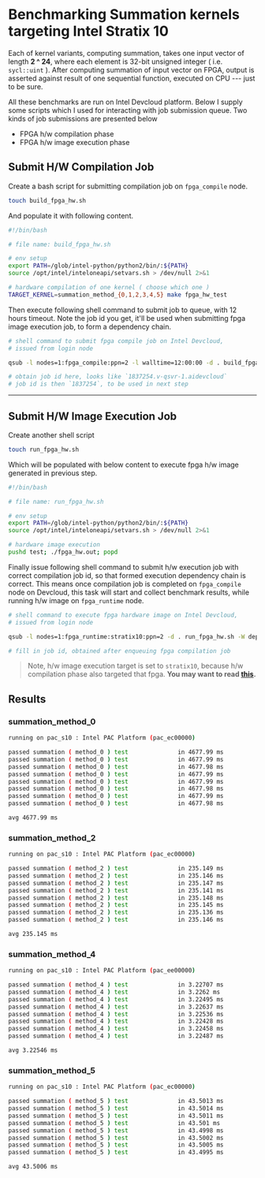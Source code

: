 # Benchmarking Summation kernels targeting **Intel Stratix 10**

Each of kernel variants, computing summation, takes one input vector of length **2 ^ 24**, where each element is 32-bit unsigned integer ( i.e. `sycl::uint` ). After computing summation of input vector on FPGA, output is asserted against result of one sequential function, executed on CPU --- just to be sure.

All these benchmarks are run on Intel Devcloud platform. Below I supply some scripts which I used for interacting with job submission queue. Two kinds of job submissions are presented below

- FPGA h/w compilation phase
- FPGA h/w image execution phase

## Submit H/W Compilation Job

Create a bash script for submitting compilation job on `fpga_compile` node.

```bash
touch build_fpga_hw.sh
```

And populate it with following content.

```bash
#!/bin/bash

# file name: build_fpga_hw.sh

# env setup
export PATH=/glob/intel-python/python2/bin/:${PATH}
source /opt/intel/inteloneapi/setvars.sh > /dev/null 2>&1

# hardware compilation of one kernel ( choose which one )
TARGET_KERNEL=summation_method_{0,1,2,3,4,5} make fpga_hw_test
```

Then execute following shell command to submit job to queue, with 12 hours timeout. Note the job id you get, it'll be used when submitting fpga image execution job, to form a dependency chain.

```bash
# shell command to submit fpga compile job on Intel Devcloud,
# issued from login node

qsub -l nodes=1:fpga_compile:ppn=2 -l walltime=12:00:00 -d . build_fpga_hw.sh

# obtain job id here, looks like `1837254.v-qsvr-1.aidevcloud`
# job id is then `1837254`, to be used in next step
```

---

## Submit H/W Image Execution Job

Create another shell script

```bash
touch run_fpga_hw.sh
```

Which will be populated with below content to execute fpga h/w image generated in previous step.

```bash
#!/bin/bash

# file name: run_fpga_hw.sh

# env setup
export PATH=/glob/intel-python/python2/bin/:${PATH}
source /opt/intel/inteloneapi/setvars.sh > /dev/null 2>&1

# hardware image execution
pushd test; ./fpga_hw.out; popd
```

Finally issue following shell command to submit h/w execution job with correct compilation job id, so that formed execution dependency chain is correct. This means once compilation job is completed on `fpga_compile` node on Devcloud, this task will start and collect benchmark results, while running h/w image on `fpga_runtime` node.

```bash
# shell command to execute fpga hardware image on Intel Devcloud,
# issued from login node

qsub -l nodes=1:fpga_runtime:stratix10:ppn=2 -d . run_fpga_hw.sh -W depend=afterok:<job-id>

# fill in job id, obtained after enqueuing fpga compilation job
```

> Note, h/w image execution target is set to `stratix10`, because h/w compilation phase also targeted that fpga. **You may want to read [this](https://github.com/itzmeanjan/fpga-explore/blob/849c728bc9b514fa60183f45b2f58328ece3bd31/Makefile#L11-L21).**

## Results

### summation_method_0

```bash
running on pac_s10 : Intel PAC Platform (pac_ec00000)

passed summation ( method_0 ) test              in 4677.99 ms
passed summation ( method_0 ) test              in 4677.99 ms
passed summation ( method_0 ) test              in 4677.98 ms
passed summation ( method_0 ) test              in 4677.99 ms
passed summation ( method_0 ) test              in 4677.99 ms
passed summation ( method_0 ) test              in 4677.98 ms
passed summation ( method_0 ) test              in 4677.99 ms
passed summation ( method_0 ) test              in 4677.98 ms

avg 4677.99 ms
```

### summation_method_2

```bash
running on pac_s10 : Intel PAC Platform (pac_ec00000)

passed summation ( method_2 ) test              in 235.149 ms
passed summation ( method_2 ) test              in 235.146 ms
passed summation ( method_2 ) test              in 235.147 ms
passed summation ( method_2 ) test              in 235.141 ms
passed summation ( method_2 ) test              in 235.148 ms
passed summation ( method_2 ) test              in 235.145 ms
passed summation ( method_2 ) test              in 235.136 ms
passed summation ( method_2 ) test              in 235.146 ms

avg 235.145 ms
```

### summation_method_4

```bash
running on pac_s10 : Intel PAC Platform (pac_ee00000)

passed summation ( method_4 ) test              in 3.22707 ms
passed summation ( method_4 ) test              in 3.2262 ms
passed summation ( method_4 ) test              in 3.22495 ms
passed summation ( method_4 ) test              in 3.22637 ms
passed summation ( method_4 ) test              in 3.22536 ms
passed summation ( method_4 ) test              in 3.22428 ms
passed summation ( method_4 ) test              in 3.22458 ms
passed summation ( method_4 ) test              in 3.22487 ms

avg 3.22546 ms
```

### summation_method_5

```bash
running on pac_s10 : Intel PAC Platform (pac_ec00000)

passed summation ( method_5 ) test              in 43.5013 ms
passed summation ( method_5 ) test              in 43.5014 ms
passed summation ( method_5 ) test              in 43.5011 ms
passed summation ( method_5 ) test              in 43.501 ms
passed summation ( method_5 ) test              in 43.4998 ms
passed summation ( method_5 ) test              in 43.5002 ms
passed summation ( method_5 ) test              in 43.5005 ms
passed summation ( method_5 ) test              in 43.4995 ms

avg 43.5006 ms
```
